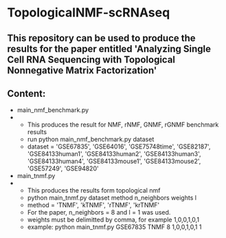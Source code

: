 # TopologicalNMF-scRNAseq
## This repository can be used to produce the results for the paper entitled 'Analyzing Single Cell RNA Sequencing with Topological Nonnegative Matrix Factorization'

## Content:
* main_nmf_benchmark.py
* * This produces the result for NMF, rNMF, GNMF, rGNMF benchmark results
  * run python main_nmf_benchmark.py dataset
  * dataset = 'GSE67835', 'GSE64016', 'GSE75748time', 'GSE82187', 'GSE84133human1', 'GSE84133human2', 'GSE84133human3', 'GSE84133human4', 'GSE84133mouse1', 'GSE84133mouse2', 'GSE57249', 'GSE94820'
* main_tnmf.py
* * This produces the results form topological nmf
  * python main_tnmf.py dataset method n_neighbors weights l
  * method = 'TNMF', 'kTNMF', 'rTNMF', 'krTNMF'
  * For the paper, n_neighbors = 8 and l = 1 was used.
  * weights must be delimitted by comma, for example 1,0,0,1,0,1
  * example: python main_tnmf.py GSE67835 TNMF 8 1,0,0,1,0,1 1
